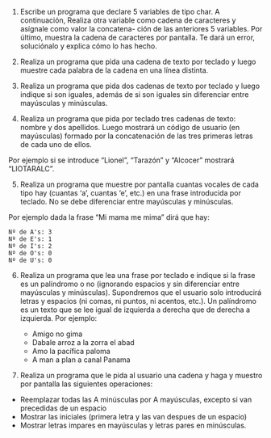 1. Escribe un programa que declare 5 variables de tipo char. A continuación, Realiza otra variable como cadena de caracteres y asígnale como valor la concatena- ción de las anteriores 5 variables. Por último, muestra la cadena de caracteres por pantalla. Te dará un error, soluciónalo y explica cómo lo has hecho. 

2. Realiza un programa que pida una cadena de texto por teclado y luego muestre cada palabra de la cadena en una línea distinta.

3. Realiza un programa que pida dos cadenas de texto por teclado y luego indique si son iguales, además de si son iguales sin diferenciar entre mayúsculas y minúsculas.

4. Realiza un programa que pida por teclado tres cadenas de texto: nombre y dos apellidos. Luego mostrará un código de usuario (en mayúsculas) formado por la concatenación de las tres primeras letras de cada uno de ellos. 

  Por ejemplo si se introduce “Lionel”, “Tarazón” y “Alcocer” mostrará “LIOTARALC”.

5. Realiza un programa que muestre por pantalla cuantas vocales de cada tipo hay (cuantas ‘a’, cuantas ‘e’, etc.) en una frase introducida por teclado. No se debe diferenciar entre mayúsculas y minúsculas. 

  Por ejemplo dada la frase “Mi mama me mima” dirá que hay:

```code
Nº de A's: 3
Nº de E's: 1
Nº de I's: 2
Nº de O's: 0
Nº de U's: 0
```

6. Realiza un programa que lea una frase por teclado e indique si la frase es un palíndromo o no (ignorando espacios y sin diferenciar entre mayúsculas y minúsculas). Supondremos que el usuario solo introducirá letras y espacios (ni comas, ni puntos, ni acentos, etc.). Un palíndromo es un texto que se lee igual de izquierda a derecha que de derecha a izquierda. Por ejemplo:

    - Amigo no gima  
    - Dabale arroz a la zorra el abad  
    - Amo la pacífica paloma  
    - A man a plan a canal Panama  

7. Realiza un programa que le pida al usuario una cadena y haga y muestro por pantalla las siguientes operaciones:
- Reemplazar todas las A minúsculas por A mayúsculas, excepto si van precedidas de un espacio
- Mostrar las iniciales (primera letra y las van despues de un espacio)
- Mostrar letras impares en mayúsculas y letras pares en minúsculas.